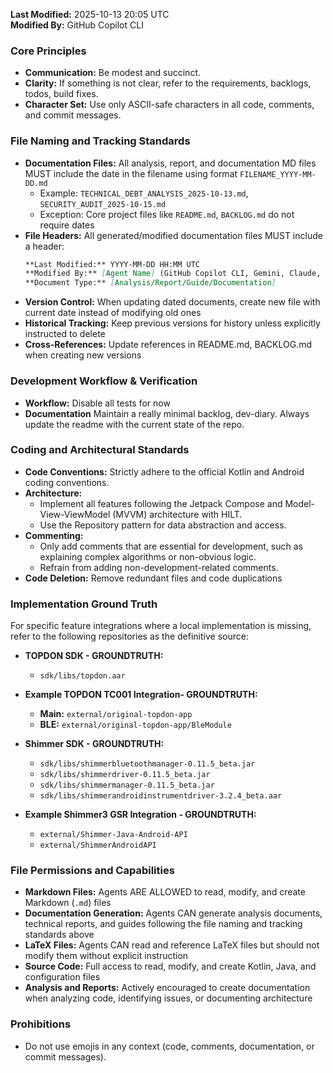 **Last Modified:** 2025-10-13 20:05 UTC  
**Modified By:** GitHub Copilot CLI

### **Core Principles**

* **Communication:** Be modest and succinct.
* **Clarity:** If something is not clear, refer to the requirements, backlogs, todos, build fixes.
* **Character Set:** Use only ASCII-safe characters in all code, comments, and commit messages.

### **File Naming and Tracking Standards**

* **Documentation Files:** All analysis, report, and documentation MD files MUST include the date in the filename using format `FILENAME_YYYY-MM-DD.md`
  - Example: `TECHNICAL_DEBT_ANALYSIS_2025-10-13.md`, `SECURITY_AUDIT_2025-10-15.md`
  - Exception: Core project files like `README.md`, `BACKLOG.md` do not require dates
* **File Headers:** All generated/modified documentation files MUST include a header:
  ```markdown
  **Last Modified:** YYYY-MM-DD HH:MM UTC
  **Modified By:** [Agent Name] (GitHub Copilot CLI, Gemini, Claude, etc.)
  **Document Type:** [Analysis/Report/Guide/Documentation]
  ```
* **Version Control:** When updating dated documents, create new file with current date instead of modifying old ones
* **Historical Tracking:** Keep previous versions for history unless explicitly instructed to delete
* **Cross-References:** Update references in README.md, BACKLOG.md when creating new versions

### **Development Workflow & Verification**

* **Workflow:** Disable all tests for now
* **Documentation** Maintain a really minimal backlog, dev-diary. Always update the readme with the current state of the
  repo.

<!-- 2. **Pre-Commit Build:** Always execute a full Gradle build before committing changes and try to fix the issues.
4. **Final Build Check:** Re-verify with a final `gradle build` to ensure project integrity and try to fix the issues. -->

### **Coding and Architectural Standards**

* **Code Conventions:** Strictly adhere to the official Kotlin and Android coding conventions.
* **Architecture:**
    * Implement all features following the Jetpack Compose and Model-View-ViewModel (MVVM) architecture with HILT.
    * Use the Repository pattern for data abstraction and access.
* **Commenting:**
    * Only add comments that are essential for development, such as explaining complex algorithms or non-obvious logic.
    * Refrain from adding non-development-related comments.
* **Code Deletion:** Remove redundant files and code duplications

### **Implementation Ground Truth**

For specific feature integrations where a local implementation is missing, refer to the following repositories as the
definitive source:

* **TOPDON SDK - GROUNDTRUTH:**
    * `sdk/libs/topdon.aar`

* **Example TOPDON TC001 Integration- GROUNDTRUTH:**
    * **Main:** `external/original-topdon-app`
    * **BLE:** `external/original-topdon-app/BleModule`

* **Shimmer SDK - GROUNDTRUTH:**
    * `sdk/libs/shimmerbluetoothmanager-0.11.5_beta.jar`
    * `sdk/libs/shimmerdriver-0.11.5_beta.jar`
    * `sdk/libs/shimmermanager-0.11.5_beta.jar`
    * `sdk/libs/shimmerandroidinstrumentdriver-3.2.4_beta.aar`

* **Example Shimmer3 GSR Integration - GROUNDTRUTH:**
    * `external/Shimmer-Java-Android-API`
    * `external/ShimmerAndroidAPI`

### **File Permissions and Capabilities**

* **Markdown Files:** Agents ARE ALLOWED to read, modify, and create Markdown (`.md`) files
* **Documentation Generation:** Agents CAN generate analysis documents, technical reports, and guides following the file naming and tracking standards above
* **LaTeX Files:** Agents CAN read and reference LaTeX files but should not modify them without explicit instruction
* **Source Code:** Full access to read, modify, and create Kotlin, Java, and configuration files
* **Analysis and Reports:** Actively encouraged to create documentation when analyzing code, identifying issues, or documenting architecture

### **Prohibitions**

* Do not use emojis in any context (code, comments, documentation, or commit messages).
